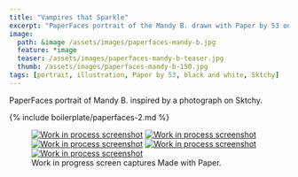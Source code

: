 ```yaml
---
title: "Vampires that Sparkle"
excerpt: "PaperFaces portrait of the Mandy B. drawn with Paper by 53 on an iPad."
image: 
  path: &image /assets/images/paperfaces-mandy-b.jpg 
  feature: *image
  teaser: /assets/images/paperfaces-mandy-b-teaser.jpg
  thumb: /assets/images/paperfaces-mandy-b-150.jpg
tags: [portrait, illustration, Paper by 53, black and white, Sktchy]
---
```


PaperFaces portrait of Mandy B. inspired by a photograph on Sktchy.

{% include boilerplate/paperfaces-2.md %}

<figure class="third">
  <a href="{{ site.url }}/assets/images/paperfaces-mandy-b-process-1-lg.jpg"><img src="{{ site.url }}/assets/images/paperfaces-mandy-b-process-1-600.jpg" alt="Work in process screenshot"></a>
  <a href="{{ site.url }}/assets/images/paperfaces-mandy-b-process-2-lg.jpg"><img src="{{ site.url }}/assets/images/paperfaces-mandy-b-process-2-600.jpg" alt="Work in process screenshot"></a>
  <a href="{{ site.url }}/assets/images/paperfaces-mandy-b-process-3-lg.jpg"><img src="{{ site.url }}/assets/images/paperfaces-mandy-b-process-3-600.jpg" alt="Work in process screenshot"></a>
  <a href="{{ site.url }}/assets/images/paperfaces-mandy-b-process-4-lg.jpg"><img src="{{ site.url }}/assets/images/paperfaces-mandy-b-process-4-600.jpg" alt="Work in process screenshot"></a>
  <a href="{{ site.url }}/assets/images/paperfaces-mandy-b-process-5-lg.jpg"><img src="{{ site.url }}/assets/images/paperfaces-mandy-b-process-5-600.jpg" alt="Work in process screenshot"></a>
  <figcaption>Work in progress screen captures Made with Paper.</figcaption>
</figure>
